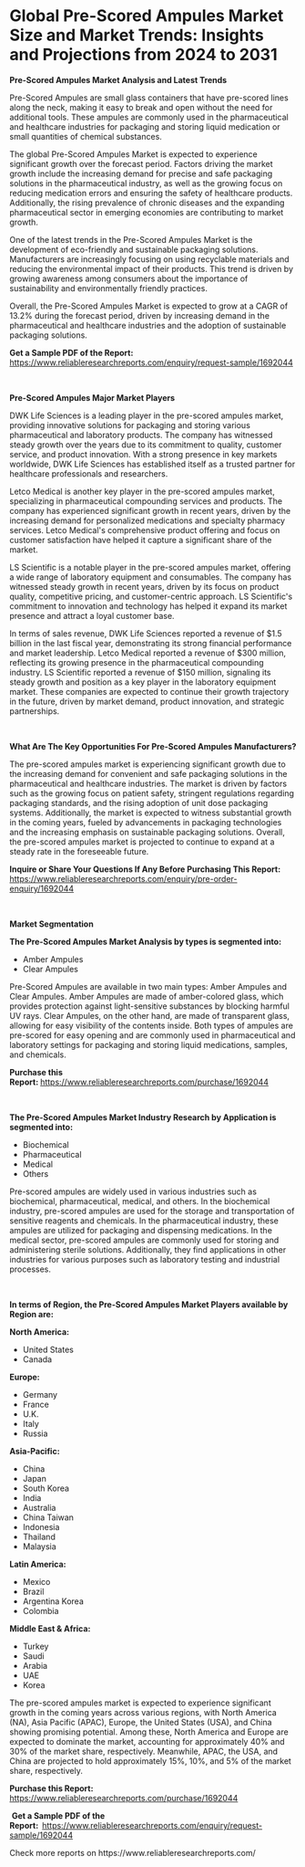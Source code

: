 <p><h1>Global Pre-Scored Ampules Market Size and Market Trends: Insights and Projections from 2024 to 2031</h1></p><p><strong>Pre-Scored Ampules Market Analysis and Latest Trends</strong></p>
<p><p>Pre-Scored Ampules are small glass containers that have pre-scored lines along the neck, making it easy to break and open without the need for additional tools. These ampules are commonly used in the pharmaceutical and healthcare industries for packaging and storing liquid medication or small quantities of chemical substances.</p><p>The global Pre-Scored Ampules Market is expected to experience significant growth over the forecast period. Factors driving the market growth include the increasing demand for precise and safe packaging solutions in the pharmaceutical industry, as well as the growing focus on reducing medication errors and ensuring the safety of healthcare products. Additionally, the rising prevalence of chronic diseases and the expanding pharmaceutical sector in emerging economies are contributing to market growth.</p><p>One of the latest trends in the Pre-Scored Ampules Market is the development of eco-friendly and sustainable packaging solutions. Manufacturers are increasingly focusing on using recyclable materials and reducing the environmental impact of their products. This trend is driven by growing awareness among consumers about the importance of sustainability and environmentally friendly practices.</p><p>Overall, the Pre-Scored Ampules Market is expected to grow at a CAGR of 13.2% during the forecast period, driven by increasing demand in the pharmaceutical and healthcare industries and the adoption of sustainable packaging solutions.</p></p>
<p><strong>Get a Sample PDF of the Report:&nbsp;</strong> <a href="https://www.reliableresearchreports.com/enquiry/request-sample/1692044">https://www.reliableresearchreports.com/enquiry/request-sample/1692044</a></p>
<p>&nbsp;</p>
<p><strong>Pre-Scored Ampules Major Market Players</strong></p>
<p><p>DWK Life Sciences is a leading player in the pre-scored ampules market, providing innovative solutions for packaging and storing various pharmaceutical and laboratory products. The company has witnessed steady growth over the years due to its commitment to quality, customer service, and product innovation. With a strong presence in key markets worldwide, DWK Life Sciences has established itself as a trusted partner for healthcare professionals and researchers.</p><p>Letco Medical is another key player in the pre-scored ampules market, specializing in pharmaceutical compounding services and products. The company has experienced significant growth in recent years, driven by the increasing demand for personalized medications and specialty pharmacy services. Letco Medical's comprehensive product offering and focus on customer satisfaction have helped it capture a significant share of the market.</p><p>LS Scientific is a notable player in the pre-scored ampules market, offering a wide range of laboratory equipment and consumables. The company has witnessed steady growth in recent years, driven by its focus on product quality, competitive pricing, and customer-centric approach. LS Scientific's commitment to innovation and technology has helped it expand its market presence and attract a loyal customer base.</p><p>In terms of sales revenue, DWK Life Sciences reported a revenue of $1.5 billion in the last fiscal year, demonstrating its strong financial performance and market leadership. Letco Medical reported a revenue of $300 million, reflecting its growing presence in the pharmaceutical compounding industry. LS Scientific reported a revenue of $150 million, signaling its steady growth and position as a key player in the laboratory equipment market. These companies are expected to continue their growth trajectory in the future, driven by market demand, product innovation, and strategic partnerships.</p></p>
<p>&nbsp;</p>
<p><strong>What Are The Key Opportunities For Pre-Scored Ampules Manufacturers?</strong></p>
<p><p>The pre-scored ampules market is experiencing significant growth due to the increasing demand for convenient and safe packaging solutions in the pharmaceutical and healthcare industries. The market is driven by factors such as the growing focus on patient safety, stringent regulations regarding packaging standards, and the rising adoption of unit dose packaging systems. Additionally, the market is expected to witness substantial growth in the coming years, fueled by advancements in packaging technologies and the increasing emphasis on sustainable packaging solutions. Overall, the pre-scored ampules market is projected to continue to expand at a steady rate in the foreseeable future.</p></p>
<p><strong>Inquire or Share Your Questions If Any Before Purchasing This Report:</strong> <a href="https://www.reliableresearchreports.com/enquiry/pre-order-enquiry/1692044">https://www.reliableresearchreports.com/enquiry/pre-order-enquiry/1692044</a></p>
<p>&nbsp;</p>
<p><strong>Market Segmentation</strong></p>
<p><strong>The Pre-Scored Ampules Market Analysis by types is segmented into:</strong></p>
<p><ul><li>Amber Ampules</li><li>Clear Ampules</li></ul></p>
<p><p>Pre-Scored Ampules are available in two main types: Amber Ampules and Clear Ampules. Amber Ampules are made of amber-colored glass, which provides protection against light-sensitive substances by blocking harmful UV rays. Clear Ampules, on the other hand, are made of transparent glass, allowing for easy visibility of the contents inside. Both types of ampules are pre-scored for easy opening and are commonly used in pharmaceutical and laboratory settings for packaging and storing liquid medications, samples, and chemicals.</p></p>
<p><strong>Purchase this Report:&nbsp;</strong><a href="https://www.reliableresearchreports.com/purchase/1692044">https://www.reliableresearchreports.com/purchase/1692044</a></p>
<p>&nbsp;</p>
<p><strong>The Pre-Scored Ampules Market Industry Research by Application is segmented into:</strong></p>
<p><ul><li>Biochemical</li><li>Pharmaceutical</li><li>Medical</li><li>Others</li></ul></p>
<p><p>Pre-scored ampules are widely used in various industries such as biochemical, pharmaceutical, medical, and others. In the biochemical industry, pre-scored ampules are used for the storage and transportation of sensitive reagents and chemicals. In the pharmaceutical industry, these ampules are utilized for packaging and dispensing medications. In the medical sector, pre-scored ampules are commonly used for storing and administering sterile solutions. Additionally, they find applications in other industries for various purposes such as laboratory testing and industrial processes.</p></p>
<p>&nbsp;</p>
<p><strong>In terms of Region, the Pre-Scored Ampules Market Players available by Region are:</strong></p>
<p>
    <p> <strong> North America: </strong>
        <ul>
            <li>United States</li>
            <li>Canada</li>
        </ul>
        </p> 
    <p> <strong> Europe: </strong>
        <ul>
            <li>Germany</li>
            <li>France</li>
            <li>U.K.</li>
            <li>Italy</li>
            <li>Russia</li>
        </ul>
        </p> 
    <p> <strong> Asia-Pacific: </strong>
        <ul>
            <li>China</li>
            <li>Japan</li>
            <li>South Korea</li>
            <li>India</li>
            <li>Australia</li>
            <li>China Taiwan</li>
            <li>Indonesia</li>
            <li>Thailand</li>
            <li>Malaysia</li>
        </ul>
        </p> 
    <p> <strong> Latin America: </strong>
        <ul>
            <li>Mexico</li>
            <li>Brazil</li>
            <li>Argentina Korea</li>
            <li>Colombia</li>
        </ul>
        </p> 
    <p> <strong> Middle East & Africa: </strong>
        <ul>
            <li>Turkey</li>
            <li>Saudi</li>
            <li>Arabia</li>
            <li>UAE</li>
            <li>Korea</li>
        </ul>
    </p>
    </p>
<p><p>The pre-scored ampules market is expected to experience significant growth in the coming years across various regions, with North America (NA), Asia Pacific (APAC), Europe, the United States (USA), and China showing promising potential. Among these, North America and Europe are expected to dominate the market, accounting for approximately 40% and 30% of the market share, respectively. Meanwhile, APAC, the USA, and China are projected to hold approximately 15%, 10%, and 5% of the market share, respectively.</p></p>
<p><strong>Purchase this Report: </strong><a href="https://www.reliableresearchreports.com/purchase/1692044">https://www.reliableresearchreports.com/purchase/1692044</a></p>
<p>&nbsp;<strong>Get a Sample PDF of the Report:&nbsp;&nbsp;</strong><a href="https://www.reliableresearchreports.com/enquiry/request-sample/1692044">https://www.reliableresearchreports.com/enquiry/request-sample/1692044</a></p>
<p><strong></strong></p>
<p>Check more reports on https://www.reliableresearchreports.com/</p>